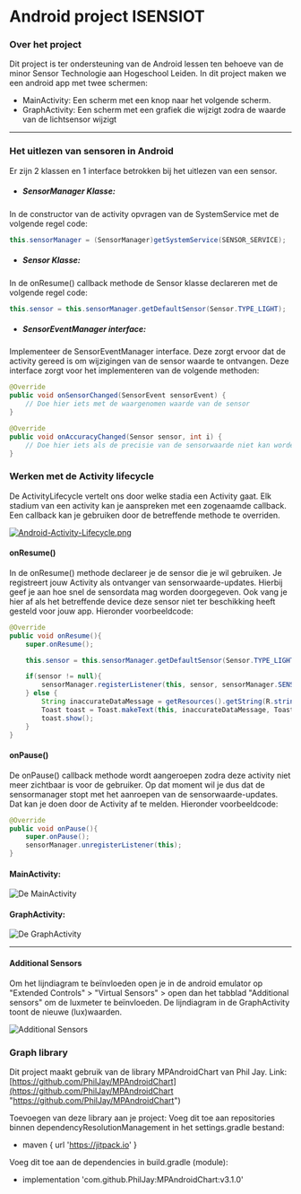 # Android project ISENSIOT

### Over het project
Dit project is ter ondersteuning van de Android lessen ten behoeve van de minor Sensor Technologie aan Hogeschool Leiden. 
In dit project maken we een android app met twee schermen:
- MainActivity: Een scherm met een knop naar het volgende scherm. 
- GraphActivity: Een scherm met een grafiek die wijzigt zodra de waarde van de lichtsensor wijzigt


------------

### Het uitlezen van sensoren in Android
Er zijn 2 klassen en 1 interface betrokken bij het uitlezen van een sensor.


- ##### SensorManager Klasse:
In de constructor van de activity opvragen van de SystemService met de volgende regel code:
```java
this.sensorManager = (SensorManager)getSystemService(SENSOR_SERVICE);
```


- ##### Sensor Klasse:
In de onResume() callback methode de Sensor klasse declareren met de volgende regel code:
```java
this.sensor = this.sensorManager.getDefaultSensor(Sensor.TYPE_LIGHT);
```

- ##### SensorEventManager interface:
Implementeer de SensorEventManager interface. Deze zorgt ervoor dat de activity gereed is om wijzigingen van de sensor waarde te ontvangen. Deze interface zorgt voor het implementeren van de volgende methoden:
```java
@Override
public void onSensorChanged(SensorEvent sensorEvent) {
	// Doe hier iets met de waargenomen waarde van de sensor
}

@Override
public void onAccuracyChanged(Sensor sensor, int i) {
	// Doe hier iets als de precisie van de sensorwaarde niet kan worden gewaarborgd
}

```

### Werken met de Activity lifecycle
De ActivityLifecycle vertelt ons door welke stadia een Activity gaat. Elk stadium van een activity kan je aanspreken met een zogenaamde callback. Een callback kan je gebruiken door de betreffende methode te overriden.

[![Android-Activity-Lifecycle.png](https://i.postimg.cc/28M49x1x/Android-Activity-Lifecycle.png)](https://postimg.cc/565Y6LqH)

#### onResume()
In de onResume() methode declareer je de sensor die je wil gebruiken. Je registreert jouw Activity als ontvanger van sensorwaarde-updates. Hierbij geef je aan hoe snel de sensordata mag worden doorgegeven. Ook vang je hier af als het betreffende device deze sensor niet ter beschikking heeft gesteld voor jouw app. Hieronder voorbeeldcode: 
```java
@Override
public void onResume(){
	super.onResume();

	this.sensor = this.sensorManager.getDefaultSensor(Sensor.TYPE_LIGHT);

	if(sensor != null){
		sensorManager.registerListener(this, sensor, sensorManager.SENSOR_DELAY_FASTEST);
	} else {
		String inaccurateDataMessage = getResources().getString(R.string.sensorNotAvailable);
		Toast toast = Toast.makeText(this, inaccurateDataMessage, Toast.LENGTH_SHORT);
		toast.show();
	}
}
```

#### onPause()
De onPause() callback methode wordt aangeroepen zodra deze activity niet meer zichtbaar is voor de gebruiker. Op dat moment wil je dus dat de sensormanager stopt met het aanroepen van de sensorwaarde-updates. Dat kan je doen door de Activity af te melden. Hieronder voorbeeldcode: 
```java
@Override
public void onPause(){
	super.onPause();
	sensorManager.unregisterListener(this);
}
```


#### MainActivity:
![De MainActivity](https://i.postimg.cc/G9Lc7b38/main-Activity.png "De MainActivity")

#### GraphActivity:
![De GraphActivity](https://i.postimg.cc/K40mCC49/graph-Activity.png "De GraphActivity")


------------
#### Additional Sensors
Om het lijndiagram te beïnvloeden open je in de android emulator op "Extended Controls" > "Virtual Sensors" > open dan het tabblad "Additional sensors" om de luxmeter te beïnvloeden. De lijndiagram in de GraphActivity toont de nieuwe (lux)waarden.

![Additional Sensors](https://i.postimg.cc/64ptyfbL/additional-sensors.png "Additional Sensors")


### Graph library
Dit project maakt gebruik van de library MPAndroidChart van Phil Jay. 
Link: [https://github.com/PhilJay/MPAndroidChart](https://github.com/PhilJay/MPAndroidChart "https://github.com/PhilJay/MPAndroidChart")

Toevoegen van deze library aan je project:
Voeg dit toe aan repositories binnen dependencyResolutionManagement in het settings.gradle bestand: 
- maven { url 'https://jitpack.io' }

Voeg dit toe aan de dependencies in build.gradle (module):
- implementation 'com.github.PhilJay:MPAndroidChart:v3.1.0'
